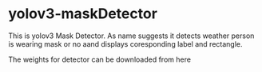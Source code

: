 # yolov3-maskDetector

This is yolov3 Mask Detector. As name suggests it detects weather person is wearing mask or no aand displays coresponding label and rectangle.

The weights for detector can be downloaded from here 
